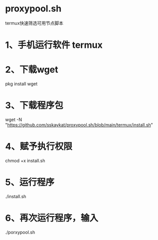 # proxypool.sh

termux快速筛选可用节点脚本
# 1、手机运行软件 termux
# 2、下载wget
pkg install wget
# 3、下载程序包
wget -N "https://github.com/sskaykat/proxypool.sh/blob/main/termux/install.sh"
# 4、赋予执行权限
chmod +x install.sh
# 5、运行程序
./install.sh
# 6、再次运行程序，输入
./porxypool.sh
